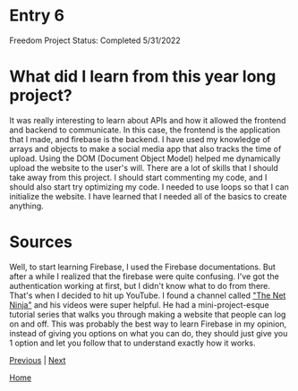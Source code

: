 # Entry 6
Freedom Project Status: Completed 5/31/2022

# What did I learn from this year long project?

It was really interesting to learn about APIs and how it allowed the frontend and backend to communicate. In this case, the frontend is the application that I made, and firebase is the backend. I have used my knowledge of arrays and objects to make a social media app that also tracks the time of upload. Using the DOM (Document Object Model) helped me dynamically upload the website to the user's will. There are a lot of skills that I should take away from this project. I should start commenting my code, and I should also start try optimizing my code. I needed to use loops so that I can initialize the website. I have learned that I needed all of the basics to create anything.

# Sources

Well, to start learning Firebase, I used the Firebase documentations. But after a while I realized that the firebase were quite confusing. I've got the authentication working at first, but I didn't know what to do from there. That's when I decided to hit up YouTube. I found a channel called ["The Net Ninja"](https://www.youtube.com/watch?v=aN1LnNq4z54&list=PL4cUxeGkcC9jUPIes_B8vRjn1_GaplOPQ) and his videos were super helpful. He had a mini-project-esque tutorial series that walks you through making a website that people can log on and off. This was probably the best way to learn Firebase in my opinion, instead of giving you options on what you can do, they should just give you 1 option and let you follow that to understand exactly how it works.

[Previous](entry05.md) | [Next](entry07.md)

[Home](../README.md)    